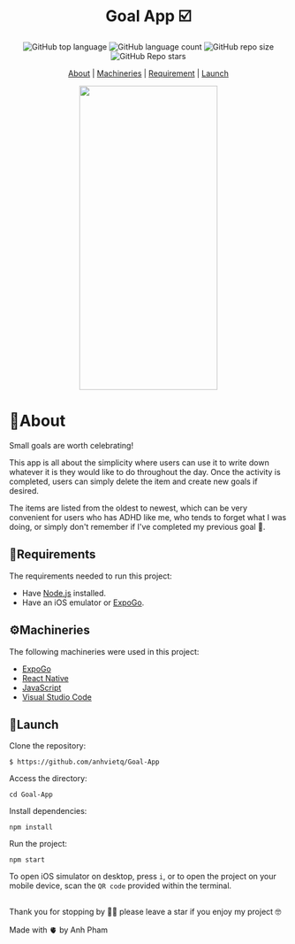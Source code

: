 <div align ='center'>

# Goal App ☑️

<img alt="GitHub top language" src="https://img.shields.io/github/languages/top/anhvietq/Goal-App?style=plastic">
<img alt="GitHub language count" src="https://img.shields.io/github/languages/count/anhvietq/Goal-App?style=plastic">
<img alt="GitHub repo size" src="https://img.shields.io/github/repo-size/anhvietq/Goal-App?style=plastic">
<img alt="GitHub Repo stars" src="https://img.shields.io/github/stars/anhvietq/Goal-App?style=plastic">
</div>

<div align= 'center'>
  
[About](https://github.com/anhvietq/Goal-App#about) | 
[Machineries](https://github.com/anhvietq/Goal-App#machineries)  | 
[Requirement](https://github.com/anhvietq/Goal-App#requirements)  | 
[Launch](https://github.com/anhvietq/Goal-App#launch) 

</div>
<div align ='center'>
<img src ="https://github.com/anhvietq/Goal-App/blob/master/GoalApp.gif" width="250" height= "550"/>
</div>

# 📢About
Small goals are worth celebrating! 

This app is all about the simplicity where users can use it to write down whatever it is they would like to do throughout the day. Once the activity 
is completed, users can simply delete the item and create new goals if desired. 

The items are listed from the oldest to newest, which can be very convenient for users who has ADHD like me, who tends to forget what I was doing,
or simply don't remember if I've completed my previous goal 😬. 

## 📑Requirements
The requirements needed to run this project: 
  - Have [Node.js](https://nodejs.org/en/) installed.
  - Have an iOS emulator or [ExpoGo](https://expo.dev/client).

## ⚙️Machineries
The following machineries were used in this project: 
  - [ExpoGo](https://expo.dev/client)
  - [React Native](https://reactnative.dev)
  - [JavaScript](https://www.javascript.com)
  - [Visual Studio Code](https://code.visualstudio.com)

## 🚀Launch
  Clone the repository:
```
$ https://github.com/anhvietq/Goal-App
```
  Access the directory: 
```
cd Goal-App
```
  Install dependencies: 
```
npm install
```
  Run the project: 
``` 
npm start
```
  To open iOS simulator on desktop, press ``i``, or to open the project on your mobile device, scan the ``QR code`` provided within the terminal. 
##
Thank you for stopping by 🫶🏻 please leave a star if you enjoy my project 🤓

Made with 🫀 by Anh Pham

